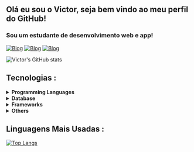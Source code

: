 ## Olá eu sou o Victor, seja bem vindo ao meu perfil do GitHub!
### Sou um estudante de desenvolvimento web e app!

[![Blog](https://img.shields.io/website?label=Portfólio&style=for-the-badge&url=https://victoramattosc-portfolio.netlify.app)](https://victoramattosc-portfolio.netlify.app)
[![Blog](https://img.shields.io/badge/LinkedIn-0077B5?style=for-the-badge&logo=linkedin&logoColor=white)](https://www.linkedin.com/in/victor-carbelotti-82807825a/)
[![Blog](https://img.shields.io/badge/Gmail-D14836?style=for-the-badge&logo=gmail&logoColor=white)](victorcarbelotti0306@gmail.com)

![Victor's GitHub stats](https://github-readme-stats.vercel.app/api?username=victoramattosc&show_icons=true&theme=transparent)

## Tecnologias :
<details>
<summary><strong>Programming Languages</strong></summary>
  <p align="left">
      <img alt="JS" src="https://img.shields.io/badge/JavaScript-F7DF1E?style=for-the-badge&logo=javascript&logoColor=black" />
      <img src="https://img.shields.io/badge/typescript-%23007ACC.svg?style=for-the-badge&logo=typescript&logoColor=white"/>
  </p>
</details>
<details>
<summary><strong>Database</strong></summary>
      <p align="left">
      <img alt="MySql" src="https://img.shields.io/badge/MySQL-00000F?style=for-the-badge&logo=mysql&logoColor=white" />
      </p>
</details>
<details>
<summary><strong>Frameworks</strong></summary>
  <blockquote>
    <details>
    <summary>CSS</summary>
      <p align="left">
          <img src="https://img.shields.io/badge/bootstrap-%23563D7C.svg?style=for-the-badge&logo=bootstrap&logoColor=white"/>
      </p>
    </details>
  </blockquote>
  <blockquote>
    <details>
    <summary>Web</summary>
      <p align="left">
            <img alt="Angular" src="https://img.shields.io/badge/Angular-DD0031?style=for-the-badge&logo=angular&logoColor=white" />
          <img src="https://img.shields.io/badge/Ionic-%233880FF.svg?style=for-the-badge&logo=Ionic&logoColor=white"/>
          <img src="https://img.shields.io/badge/node.js-6DA55F?style=for-the-badge&logo=node.js&logoColor=white"/>
      </p>
    </details>
  </blockquote>
</details>

<details>
<summary><strong>Others</strong></summary>
  <p align="left">
      <img src="https://img.shields.io/badge/html5-%23E34F26.svg?style=for-the-badge&logo=html5&logoColor=white"/>
      <img src="https://img.shields.io/badge/css3-%231572B6.svg?style=for-the-badge&logo=css3&logoColor=white"/>
  </p>
</details>

## Linguagens Mais Usadas :
[![Top Langs](https://github-readme-stats.vercel.app/api/top-langs/?username=victoramattosc&layout=compact)](https://github.com/victoramattosc/github-readme-stats)
